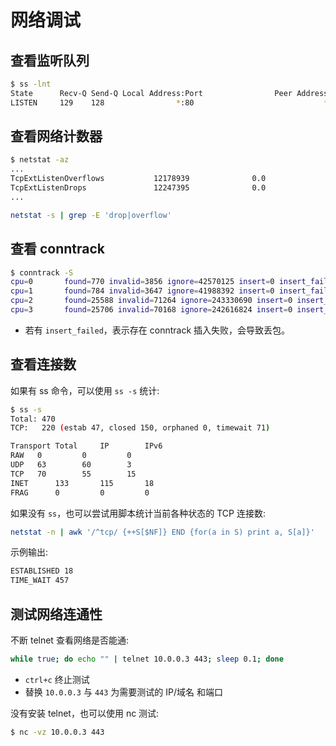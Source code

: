 # 网络调试

## 查看监听队列

```bash
$ ss -lnt
State      Recv-Q Send-Q Local Address:Port                Peer Address:Port
LISTEN     129    128                *:80                             *:*
```

## 查看网络计数器

```bash
$ netstat -az
...
TcpExtListenOverflows           12178939              0.0
TcpExtListenDrops               12247395              0.0
...
```

```bash
netstat -s | grep -E 'drop|overflow'
```

## 查看 conntrack

```bash
$ conntrack -S
cpu=0   	found=770 invalid=3856 ignore=42570125 insert=0 insert_failed=0 drop=0 early_drop=0 error=0 search_restart=746284
cpu=1   	found=784 invalid=3647 ignore=41988392 insert=0 insert_failed=0 drop=0 early_drop=0 error=0 search_restart=718963
cpu=2   	found=25588 invalid=71264 ignore=243330690 insert=0 insert_failed=0 drop=0 early_drop=0 error=0 search_restart=2319295
cpu=3   	found=25706 invalid=70168 ignore=242616824 insert=0 insert_failed=0 drop=0 early_drop=0 error=18 search_restart=2320376
```

* 若有 `insert_failed`，表示存在 conntrack 插入失败，会导致丢包。

## 查看连接数

如果有 ss 命令，可以使用 `ss -s` 统计:

```bash
$ ss -s
Total: 470
TCP:   220 (estab 47, closed 150, orphaned 0, timewait 71)

Transport Total     IP        IPv6
RAW	  0         0         0
UDP	  63        60        3
TCP	  70        55        15
INET	  133       115       18
FRAG	  0         0         0
```

如果没有 `ss`，也可以尝试用脚本统计当前各种状态的 TCP 连接数:

```bash
netstat -n | awk '/^tcp/ {++S[$NF]} END {for(a in S) print a, S[a]}'
```

示例输出:

```txt
ESTABLISHED 18
TIME_WAIT 457
```

## 测试网络连通性

不断 telnet 查看网络是否能通:

```bash
while true; do echo "" | telnet 10.0.0.3 443; sleep 0.1; done
```

* `ctrl+c` 终止测试
* 替换 `10.0.0.3` 与 `443` 为需要测试的 IP/域名 和端口

没有安装 telnet，也可以使用 nc 测试:

```bash
$ nc -vz 10.0.0.3 443
```